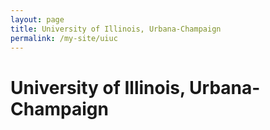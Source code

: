 ```yaml
---
layout: page
title: University of Illinois, Urbana-Champaign 
permalink: /my-site/uiuc
---
```

# University of Illinois, Urbana-Champaign 

